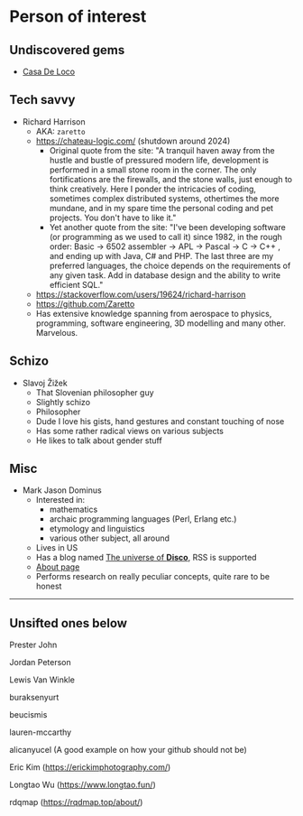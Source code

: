 # Person of interest

## Undiscovered gems

- [Casa De Loco](https://www.youtube.com/channel/UC6IivHdACKC_wDc1kPWidNg)

## Tech savvy

- Richard Harrison
	- AKA: `zaretto`
	- https://chateau-logic.com/ (shutdown around 2024)
		- Original quote from the site: "A tranquil haven away from the hustle and bustle of pressured modern life, development is performed in a small stone room in the corner. The only fortifications are the firewalls, and the stone walls, just enough to think creatively. Here I ponder the intricacies of coding, sometimes complex distributed systems, othertimes the more mundane, and in my spare time the personal coding and pet projects. You don't have to like it."
		- Yet another quote from the site: "I've been developing software (or programming as we used to call it) since 1982, in the rough order: Basic -> 6502 assembler -> APL -> Pascal -> C -> C++ , and ending up with Java, C# and PHP. The last three are my preferred languages, the choice depends on the requirements of any given task. Add in database design and the ability to write efficient SQL."
	- https://stackoverflow.com/users/19624/richard-harrison
	- https://github.com/Zaretto
	- Has extensive knowledge spanning from aerospace to physics, programming, software engineering, 3D modelling and many other. Marvelous.
## Schizo

- Slavoj Žižek
	- That Slovenian philosopher guy
	- Slightly schizo
	- Philosopher
	- Dude I love his gists, hand gestures and constant touching of nose
	- Has some rather radical views on various subjects
	- He likes to talk about gender stuff


## Misc

- Mark Jason Dominus
	- Interested in:
		- mathematics
		- archaic programming languages (Perl, Erlang etc.)
		- etymology and linguistics
		- various other subject, all around
	- Lives in US
	- Has a blog named [The universe of **Disco**](https://blog.plover.com/tech/), RSS is supported
	- [About page](https://blog.plover.com/meta/about-me.html)
	- Performs research on really peculiar concepts, quite rare to be honest 

---
## Unsifted ones below

Prester John

Jordan Peterson

Lewis Van Winkle

buraksenyurt

beucismis

lauren-mccarthy

alicanyucel (A good example on how your github should not be)

Eric Kim (https://erickimphotography.com/)

Longtao Wu (https://www.longtao.fun/)

rdqmap (https://rqdmap.top/about/)
